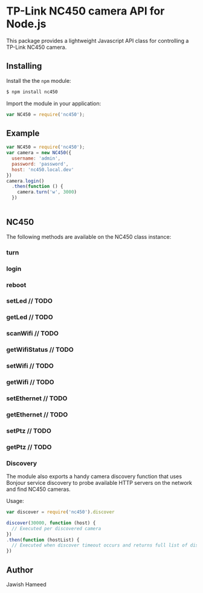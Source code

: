 # TP-Link NC450 camera API for Node.js

This package provides a lightweight Javascript API class for controlling a TP-Link NC450 camera.

## Installing

Install the the `npm` module:

```bash
$ npm install nc450
```

Import the module in your application:

```js
var NC450 = require('nc450');
```

## Example

```js
var NC450 = require('nc450');
var camera = new NC450({
  username: 'admin',
  password: 'password',
  host: 'nc450.local.dev'
})
camera.login()
  .then(function () {
    camera.turn('w', 3000)
  })
  
```

## NC450

The following methods are available on the NC450 class instance:

### turn
### login
### reboot
### setLed // TODO
### getLed // TODO
### scanWifi // TODO
### getWifiStatus // TODO
### setWifi // TODO
### getWifi // TODO
### setEthernet // TODO
### getEthernet // TODO
### setPtz // TODO
### getPtz // TODO

### Discovery

The module also exports a handy camera discovery function that uses Bonjour service discovery to probe available HTTP 
servers on the network and find NC450 cameras.

Usage:
```js
var discover = require('nc450').discover

discover(30000, function (host) {
  // Executed per discovered camera
})
.then(function (hostList) {
  // Executed when discover timeout occurs and returns full list of discovered cameras.
})
```

## Author
Jawish Hameed
